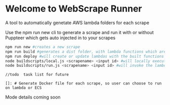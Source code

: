 # Welcome to WebScrape Runner

A tool to automatically genetate AWS lambda folders for each scrape

Use the npm run new cli to generate a scrape and run it with or without Puppteer which gets auto injected in to your scrapes

```bash
npm run new #creates a new scrape
npm run build #generates a dist folder, with lambda functions which are ready to be deployed to aws
npm run deploy #will create or update lambdas with the built functions to aws
node buildscripts/local.js <scrapename> <input id> #will locally execute the scrape for local testing
node buildscripts/run.js <scrapename> <input id> #will invoke the lambda function where the specified scrape is
```
    
    //todo  task list for future

    []: # Generate Docker file for each scrape, so user can choose to run on lambda or ECS
    

Mode details coming soon